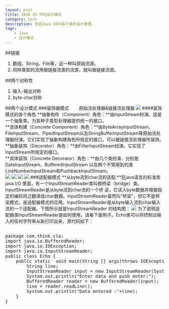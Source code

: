 ```yaml
---
layout: post
title: JAVA IO 中的设计模式
category: tech
description: 总结Java IO中各个类的设计原理.
tags:
    - Java
    - 设计模式
---  
```

##链接
1. 数组、String、File等，这一种叫原始流源。
2. 同样类型的流用做链接流类的流源，就叫做链接流源。

##两个对称性
1. 输入-输出对称
2. byte-char对称

##两个设计模式
###装饰器模式
&emsp;&emsp;原始流处理器&链接流处理器
![](https://ws1.sinaimg.cn/large/d6b88864ly1fp4b2h9bbzj20ek056aaa.jpg)
####装饰模式的各个角色
**抽象构件（Component）角色：**由InputStream扮演。这是一个抽象类，为各种子类型处理器提供统一的接口。  
**具体构建（Concrete Component）角色：**由ByteArrayInputStream、FileInputStream、PipedInputStream以及StringBufferInputStream等原始流处理器扮演。它们实现了抽象构建角色所规定的接口，可以被链接流处理器所装饰。  
**抽象装饰（Decorator）角色：**由FilterInputStream扮演。它实现了InputStream所规定的接口。  
**具体装饰（Concrete Decorator）角色：**由几个类扮演，分别是DateInputStream、BufferedInputStream 以及两个不常用到的类LineNumberInputStream和PushbackInputStream。  
![](https://ws1.sinaimg.cn/large/d6b88864ly1fp5fbuhxdkj20ej063q33.jpg)
![](https://ws1.sinaimg.cn/large/d6b88864ly1fp5fbucdgzj20h707bgm4.jpg)
![](https://ws1.sinaimg.cn/large/d6b88864ly1fp5fbu7e9jj20fh06q0ta.jpg)
![](https://ws1.sinaimg.cn/large/d6b88864ly1fp5fbu2nhmj20g005l0t7.jpg)
###适配器模式
**从byte流到char流的适配:**在java语言的标准库 java I/O 里面，有一个InputStreamReader类叫做桥梁（bridge）类。InputStreamReader是从byte流到char流的一个桥 梁，它读入byte数据并根据指定的编码将之翻译成char数据。InputStreamReader虽然叫“桥梁”，但它不是桥梁模式，是适配器模式的应用。InputStreamReader是从byte输入流到char输入流的一个适配器。下图所示就是InputStreamReader 的结构图：
![](https://ws1.sinaimg.cn/large/d6b88864ly1fp5fen323gj207z08mmxp.jpg)
为了说明适配器类InputStreamReader是如何使用，请看下面例子。Echo类可以将控制台输入的任何字符串从新打印出来，源代码如下：
<pre class = "highlight">  
package com.think.cla;  
import java.io.BufferedReader;
import java.io.IOException;
import java.io.InputStreamReader;
public class Echo {   
    public static  void main(String [] args)throws IOException{
        String line;
        InputStreamReader input = new InputStreamReader(System.in);
        System.out.println("Enter data and push enter:");
        BufferedReader reader = new BufferedReader(input);
        line = reader.readLine();
        System.out.println("Data entered :"+line);
    }
}
</pre>
